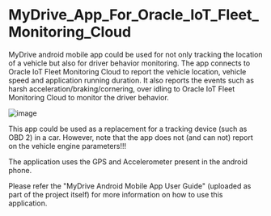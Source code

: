 # MyDrive_App_For_Oracle_IoT_Fleet_Monitoring_Cloud
MyDrive android mobile app could be used for not only tracking the location of a vehicle but also for driver behavior monitoring.
The app connects to Oracle IoT Fleet Monitoring Cloud to report the vehicle location, vehicle speed and application running duration.
It also reports the events such as harsh acceleration/braking/cornering, over idling to Oracle IoT Fleet Monitoring Cloud to monitor the driver behavior.

![image](https://user-images.githubusercontent.com/28871848/39695434-2b89d662-5208-11e8-828e-0f557952c67a.png)

This app could be used as a replacement for a tracking device (such as OBD 2) in a car.
However, note that the app does not (and can not) report on the vehicle engine parameters!!!

The application uses the GPS and Accelerometer present in the android phone.

Please refer the "MyDrive Android Mobile App User Guide" (uploaded as part of the project itself) for more information on how to use this application.

